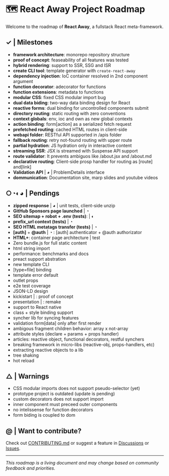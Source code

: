 # 🗺️ React Away Project Roadmap

Welcome to the roadmap of **React Away**, a fullstack React meta-framework.

## ✓ | Milestones

- **framework architecture**: monorepo repository structure  
- **proof of concept**: feaseability of all features was tested
- **hybrid rendering**: support to SSR, SSG and ISR 
- **create CLI tool**: template generator with `create-react-away` 
- **dependency injection**: IoC container resolved in 2nd component argument 
- **function decorator**: adecorator for functions 
- **function extensions**: metadata to functions 
- **modular CSS**: fixed CSS modular import bug 
- **dual data biding**: two-way data binding design for React 
- **reactive forms**: dual binding for uncontrolled components submit 
- **directory routing**: static routing with zero conventions 
- **context globals**: env, ioc and own as new global contexts 
- **action binding**: form[action] as a serialized fetch request 
- **prefetched routing**: cached HTML routes in client-side
- **webapi folder**: RESTful API supported in /apis folder 
- **fallback routing**: retry not-found routing with upper route 
- **partial hydration**: JS hydration only in interactive content 
- **streaming SSR**: JSX is streamed with Suspense API support 
- **route validator**: It prevents ambiguos like /about.jsx and /about.md 
- **declarative routing**: Client-side prosp handler for routing as [route] and[link] 
- **Validation API** | ◕ | ProblemDetails interface
- **dommunication**: Documentation site, marp slides and youtube videos 

## ○◔◐◕  | Pendings 
- **zipped response** | ◕ | unit tests, client-side unzip
- **GitHub Sponsors page launched** | ◔
- **SEO sitemap + robot + .env (tests)**: | ◐
- **prefix_url context (tests)** | ◔
- **SEO HTML metatags transfer (tests)** | ◔
- **[auth]** + **@auth** | ◔ : [auth] authenticator + @auth authorizator
- **HTML+**: container page architecture | test
- Zero bundle.js for full static content
- html string import
- performance: benchmarks and docs
- preact support abstration
- new template CLI
- [type=file] binding
- template error default
- outlet props
- e2e test coverage 
- JSON-LD design
- kickistart | : proof of concept
- presentation | : remake   
- support to React native
- class + style binding support
- syncher lib for syncing features
- validation form[data] only after first render
- ambigous fragment children behavior: array x not-array
- attribute styles (declare + params + props handler)
- articles: reactive object, functional decorators, restful synchers
- breaking framework in micro-libs (reactive-obj, props-handlers, etc)
- extracting reactive objects to a lib
- tree shaking
- hot reload
 
## △ | Warnings

- CSS modular imports does not support pseudo-selector (yet)
- prototype project is outdated (update is pending)
- custom decorators does not support import
- inner component must preceed outer components
- no intelissense for function decorators
- form biding is coupled to dom

## @ | Want to contribute?

Check out [CONTRIBUTING.md](./CONTRIBUTING.md) or suggest a feature in [Discussions](https://github.com/your-repo/discussions) or [Issues](https://github.com/your-repo/issues).

---

_This roadmap is a living document and may change based on community feedback and priorities._
